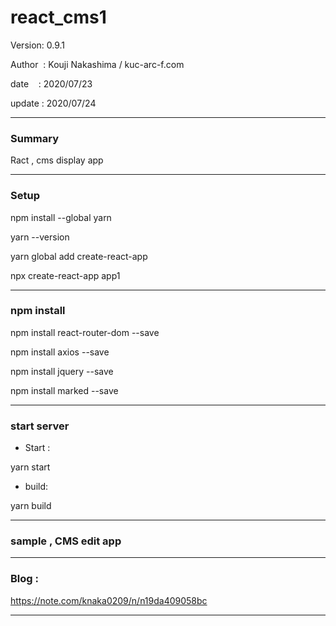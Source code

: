 ﻿# react_cms1

 Version: 0.9.1

 Author  : Kouji Nakashima / kuc-arc-f.com

 date    : 2020/07/23

 update  : 2020/07/24

***
### Summary

Ract , cms display app


***
### Setup

npm install --global yarn

yarn --version

yarn global add create-react-app

npx create-react-app app1


***
### npm install

npm install react-router-dom --save

npm install axios --save

npm install jquery --save

npm install marked --save

***
### start server
* Start :

yarn start

* build:

yarn build

***
### sample , CMS edit app

***
### Blog :

https://note.com/knaka0209/n/n19da409058bc

***


